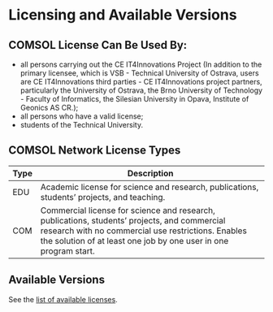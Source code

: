 # Licensing and Available Versions

## COMSOL License Can Be Used By:

* all persons carrying out the CE IT4Innovations Project (In addition to the primary licensee, which is VSB - Technical University of Ostrava, users are CE IT4Innovations third parties - CE IT4Innovations project partners, particularly the University of Ostrava, the Brno University of Technology - Faculty of Informatics, the Silesian University in Opava, Institute of Geonics AS CR.);
* all persons who have a valid license;
* students of the Technical University.

## COMSOL Network License Types

| Type | Description |
| ---- | ----------- |
| EDU  | Academic license for science and research, publications, students’ projects, and teaching. |
| COM  | Commercial license for science and research, publications, students’ projects, and commercial research with no commercial use restrictions. Enables the solution of at least one job by one user in one program start. |

## Available Versions

See the [list of available licenses][a].

[a]: http://licelin.it4i.cz/list/